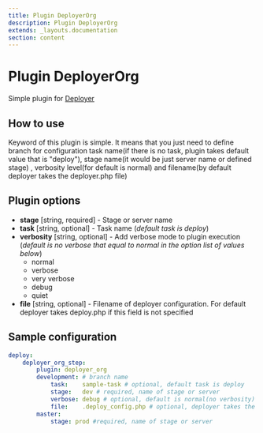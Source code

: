```yaml
---
title: Plugin DeployerOrg
description: Plugin DeployerOrg
extends: _layouts.documentation
section: content
---
```


Plugin DeployerOrg
==================

Simple plugin for [Deployer](http://deployer.org)

How to use
----------

Keyword of this plugin is simple. It means that you just need to define branch 
for configuration task name(if there is no task, plugin takes 
default value that is "deploy"), stage name(it would be just server name or defined stage)
, verbosity level(for default is normal) and filename(by default deployer takes the deployer.php file)

Plugin options
--------------

* **stage** [string, required] - Stage or server name
* **task** [string, optional] - Task name (*default task is deploy*) 
* **verbosity** [string, optional] - Add verbose mode to plugin execution (*default is no verbose that equal to normal in the 
option list of values below*)
  * normal
  * verbose
  * very verbose
  * debug
  * quiet 
* **file** [string, optional] - Filename of deployer configuration. For default deployer takes deploy.php if this field is not 
specified

Sample configuration
--------------------

```yml
deploy:
    deployer_org_step:
        plugin: deployer_org
        development: # branch name
            task:    sample-task # optional, default task is deploy 
            stage:   dev # required, name of stage or server
            verbose: debug # optional, default is normal(no verbosity)
            file:    .deploy_config.php # optional, deployer takes the deploy.php file for default
        master:
            stage: prod #required, name of stage or server
```
